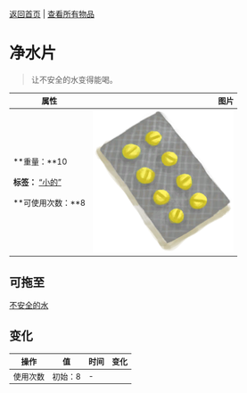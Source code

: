 [返回首页](index.md)   |  [查看所有物品](object.md)
# 净水片  
> 让不安全的水变得能喝。  
  
  属性  |   图片   
 ----  |  ----:   
 **重量：**10<br><br>**标签：**	[“小的”](tag_Tiny.md)<br><br>**可使用次数：**8  |  ![](Sprite/Seasickness.png)   
  
## 可拖至  
[不安全的水](LQ_WaterUnsafe.md)  
## 变化  
操作  |  值  |  时间  |  变化  
----  |  ----  |  ----  |  ----  
使用次数  |  初始：8  |  -  |    
